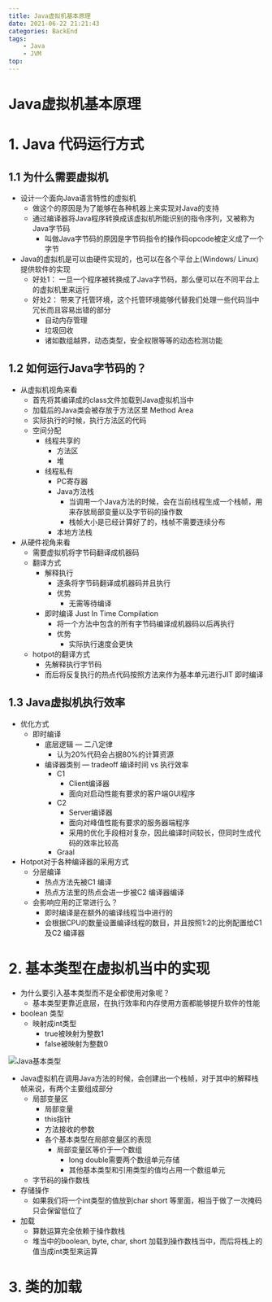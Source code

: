 ```yaml
---
title: Java虚拟机基本原理
date: 2021-06-22 21:21:43
categories: BackEnd
tags: 
    - Java
    - JVM
top:
---
```

# Java虚拟机基本原理

# 1. Java 代码运行方式

## 1.1 为什么需要虚拟机

- 设计一个面向Java语言特性的虚拟机
    - 做这个的原因是为了能够在各种机器上来实现对Java的支持
    - 通过编译器将Java程序转换成该虚拟机所能识别的指令序列，又被称为Java字节码
        - 叫做Java字节码的原因是字节码指令的操作码opcode被定义成了一个字节
- Java的虚拟机是可以由硬件实现的，也可以在各个平台上(Windows/ Linux) 提供软件的实现
    - 好处1： 一旦一个程序被转换成了Java字节码，那么便可以在不同平台上的虚拟机里来运行
    - 好处2： 带来了托管环境，这个托管环境能够代替我们处理一些代码当中冗长而且容易出错的部分
        - 自动内存管理
        - 垃圾回收
        - 诸如数组越界，动态类型，安全权限等等的动态检测功能

## 1.2 如何运行Java字节码的？

- 从虚拟机视角来看
    - 首先将其编译成的class文件加载到Java虚拟机当中
    - 加载后的Java类会被存放于方法区里 Method Area
    - 实际执行的时候，执行方法区的代码
    - 空间分配
        - 线程共享的
            - 方法区
            - 堆
        - 线程私有
            - PC寄存器
            - Java方法栈
                - 当调用一个Java方法的时候，会在当前线程生成一个栈帧，用来存放局部变量以及字节码的操作数
                - 栈帧大小是已经计算好了的，栈帧不需要连续分布
            - 本地方法栈
- 从硬件视角来看
    - 需要虚拟机将字节码翻译成机器码
    - 翻译方式
        - 解释执行
            - 逐条将字节码翻译成机器码并且执行
            - 优势
                - 无需等待编译
        - 即时编译 Just In Time Compilation
            - 将一个方法中包含的所有字节码编译成机器码以后再执行
            - 优势
                - 实际执行速度会更快
    - hotpot的翻译方式
        - 先解释执行字节码
        - 而后将反复执行的热点代码按照方法来作为基本单元进行JIT 即时编译

## 1.3 Java虚拟机执行效率

- 优化方式
    - 即时编译
        - 底层逻辑 — 二八定律
            - 认为20%代码会占据80%的计算资源
        - 编译器类别 — tradeoff 编译时间 vs 执行效率
            - C1
                - Client编译器
                - 面向对启动性能有要求的客户端GUI程序
            - C2
                - Server编译器
                - 面向对峰值性能有要求的服务器端程序
                - 采用的优化手段相对复杂，因此编译时间较长，但同时生成代码的效率比较高
            - Graal
- Hotpot对于各种编译器的采用方式
    - 分层编译
        - 热点方法先被C1 编译
        - 热点方法里的热点会进一步被C2 编译器编译
    - 会影响应用的正常进行么？
        - 即时编译是在额外的编译线程当中进行的
        - 会根据CPU的数量设置编译线程的数目，并且按照1:2的比例配置给C1 及C2 编译器

# 2. 基本类型在虚拟机当中的实现

- 为什么要引入基本类型而不是全都使用对象呢？
    - 基本类型更靠近底层，在执行效率和内存使用方面都能够提升软件的性能
- boolean 类型
    - 映射成int类型
        - true被映射为整数1
        - false被映射为整数0

![Java基本类型](https://i.loli.net/2021/06/24/6o39J4QcZEHOA8d.png)

- Java虚拟机在调用Java方法的时候，会创建出一个栈帧，对于其中的解释栈帧来说，有两个主要组成部分
    - 局部变量区
        - 局部变量
        - this指针
        - 方法接收的参数
        - 各个基本类型在局部变量区的表现
            - 局部变量区等价于一个数组
                - long double需要两个数组单元存储
                - 其他基本类型和引用类型的值均占用一个数组单元
    - 字节码的操作数栈
- 存储操作
    - 如果我们将一个int类型的值放到char short 等里面，相当于做了一次掩码  只会保留低位了
- 加载
    - 算数运算完全依赖于操作数栈
    - 堆当中的boolean, byte, char, short 加载到操作数栈当中，而后将栈上的值当成int类型来运算

# 3. 类的加载